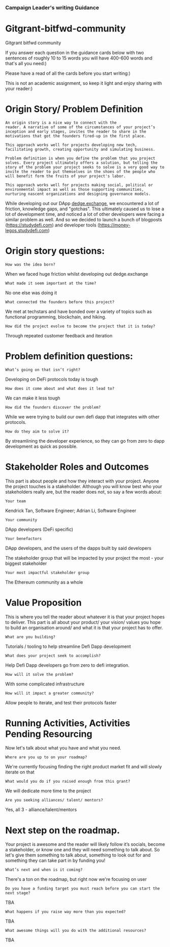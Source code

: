 ### Campaign Leader's writing Guidance

# Gitgrant-bitfwd-community
Gitgrant bitfwd community 


If you answer each question in the guidance cards below with two sentences of roughly 10 to 15 words you will have 400-600 words and that's all you need:)

Please have a read of all the cards before you start writing:)

This is not an academic assignment, so keep it light and enjoy sharing with your reader:)



# Origin Story/ Problem Definition

    An origin story is a nice way to connect with the 
    reader. A narrative of some of the circumstances of your project’s inception and early stages, invites the reader to share in the motivations that got the founders fired-up in the first place.

    This approach works well for projects developing new tech, facilitating growth, creating opportunity and simulating business.

    Problem definition is when you define the problem that you project  solves. Every project ultimately offers a solution, but telling the story of the problem your project seeks to solve is a very good way to invite the reader to put themselves in the shoes of the people who will benefit form the fruits of your project's labor.

    This approach works well for projects making social, political or environmental impact as well as those supporting communities, nurturing nascent organizations and designing governance models.

While developing out our DApp [dedge.exchange](https://dedge.exchange), we encountered a lot of friction, knowledge gaps, and "gotchas". This ultimately caused us to lose a lot of development time, and noticed a lot of other developers were facing a similar problem as well. And so we decided to launch a bunch of blogposts (https://studydefi.com) and developer tools (https://money-legos.studydefi.com)


# Origin story questions:

    How was the idea born?
When we faced huge friction whilst developing out dedge.exchange

    What made it seem important at the time?
No one else was doing it

    What connected the founders before this project? 
We met at techstars and have bonded over a variety of topics such as functional programming, blockchain, and hiking.

    How did the project evolve to become the project that it is today?
Through repeated customer feedback and iteration


# Problem definition questions:

    What’s going on that isn’t right?
Developing on DeFi protocols today is tough

    How does it come about and what does it lead to?
We can make it less tough

    How did the founders discover the problem?
While we were trying to build our own defi dapp that integrates with other protocols.

    How do they aim to solve it?
By streamlining the developer experience, so they can go from zero to dapp development as quick as possible.


# Stakeholder Roles and Outcomes

This part is about people and how they interact with your project. Anyone the project touches is a stakeholder. Although you will know best who your stakeholders really are, but the reader does not, so say a few words about:

    Your team
Kendrick Tan, Software Engineer; Adrian Li, Software Engineer

    Your community
DApp developers (DeFi specific)

    Your benefactors
DApp developers, and the users of the dapps built by said developers

The stakeholder group that will be impacted by your project the most - your biggest stakeholder

    Your most impactful stakeholder group
The Ethereum community as a whole


# Value Proposition

This is where you tell the reader about whatever it is that your project hopes to deliver. This part is all about your product/ your vision/ values you hope to build an organisation around/ and what it is that your project has to offer.

    What are you building?
Tutorials / tooling to help streamline Defi Dapp development

    What does your project seek to accomplish? 
Help Defi Dapp developers go from zero to defi integration.

    How will it solve the problem?
With some complicated infrastructure

    How will it impact a greater community?
Allow people to iterate, and test their protocols faster


# Running Activities, Activities Pending Resourcing

Now let's talk about what you have and what you need.

    Where are you up to on your roadmap?
We're currently focusing finding the right product market fit and will slowly iterate on that

    What would you do if you raised enough from this grant?
We will dedicate more time to the project

    Are you seeking alliances/ talent/ mentors?  
Yes, all 3 - alliance/talent/mentors

# Next step on the roadmap.

Your project is awesome and the reader will likely follow it’s socials, become a stakeholder, or know one and they will need something to talk about. So let's give them something to talk about, something to look out for and something they can take part in by funding you!

    What’s next and when is it coming?
There's a ton on the roadmap, but right now we're focusing on user 

    Do you have a funding target you must reach before you can start the next stage?
TBA

    What happens if you raise way more than you expected? 
TBA

    What awesome things will you do with the additional resources?
TBA